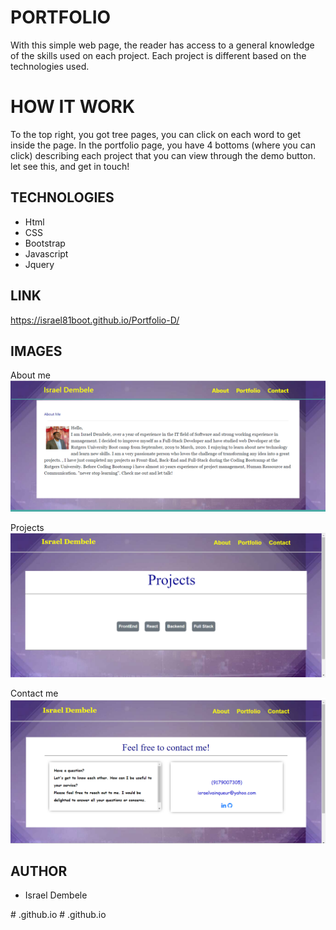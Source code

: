 # PORTFOLIO 
With this simple web page, the reader has access to a general knowledge of the skills used on each project. Each project is different based on the technologies used.

# HOW IT WORK 
To the top right, you got tree pages, you can click on each word to get inside the page. In the portfolio page, you have 4 bottoms (where you can click) describing each project that you can view through the demo button. let see this, and get in touch!  

## TECHNOLOGIES 
- Html 
- CSS 
- Bootstrap 
- Javascript 
- Jquery 

## LINK 
https://israel81boot.github.io/Portfolio-D/

## IMAGES

About me 
![](./assets/img/2020-04-06%20(4).png) 


Projects 
![](./assets/img/2020-04-06%20(3).png)

Contact me
![](./assets/img/2020-04-06%20(2).png) 

## AUTHOR  
- Israel Dembele


#   . g i t h u b . i o 
 
 #   . g i t h u b . i o 
 
 
